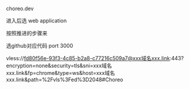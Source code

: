 choreo.dev

进入后选 web application

按照推进的步骤来

选github对应代码   port 3000


vless://fd80f56e-93f3-4c85-b2a8-c77216c509a7@xxx域名xxx.link:443?encryption=none&security=tls&sni=xxx域名xxx.link&fp=chrome&type=ws&host=xxx域名xxx.link&path=%2Fvls%3Fed%3D2048#Choreo
